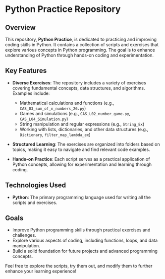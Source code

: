 # Python Practice Repository

## Overview

This repository, **Python Practice**, is dedicated to practicing and improving coding skills in Python. It contains a collection of scripts and exercises that explore various concepts in Python programming. The goal is to enhance understanding of Python through hands-on coding and experimentation.

## Key Features

- **Diverse Exercises**: The repository includes a variety of exercises covering fundamental concepts, data structures, and algorithms. Examples include:
  - Mathematical calculations and functions (e.g., `CAS_03_sum_of_n_numbers_26.py`)
  - Games and simulations (e.g., `CAS_L02_number_game.py`, `CAS_L04_Simulation.py`)
  - String manipulation and regular expressions (e.g., `String_Ex`)
  - Working with lists, dictionaries, and other data structures (e.g., `Dictionary`, `filter_map_lambda_ex`)

- **Structured Learning**: The exercises are organized into folders based on topics, making it easy to navigate and find relevant code examples.

- **Hands-on Practice**: Each script serves as a practical application of Python concepts, allowing for experimentation and learning through coding.

## Technologies Used

- **Python**: The primary programming language used for writing all the scripts and exercises.

## Goals

- Improve Python programming skills through practical exercises and challenges.
- Explore various aspects of coding, including functions, loops, and data manipulation.
- Build a solid foundation for future projects and advanced programming concepts.

Feel free to explore the scripts, try them out, and modify them to further enhance your learning experience!
